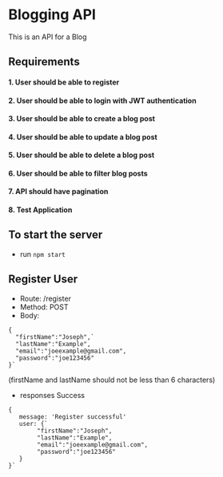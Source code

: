 # Blogging API
This is an API for a Blog

## Requirements
#### 1. User should be able to register
#### 2. User should be able to login with JWT authentication
#### 3. User should be able to create a blog post
#### 4. User should be able to update a blog post
#### 5. User should be able to delete a blog post
#### 6. User should be able to filter blog posts
#### 7. API should have pagination
#### 8. Test Application

## To start the server
- run `npm start`

## Register User
- Route: /register
- Method: POST
- Body:
```
{
  "firstName":"Joseph",`
  "lastName":"Example",
  "email":"joeexample@gmail.com",
  "password":"joe123456"
}`
```
(firstName and lastName should not be less than 6 characters)
- responses
Success
```
{
   message: 'Register successful'
   user: {`
        "firstName":"Joseph",
        "lastName":"Example",
        "email":"joeexample@gmail.com",
        "password":"joe123456"
   }
}`
```
